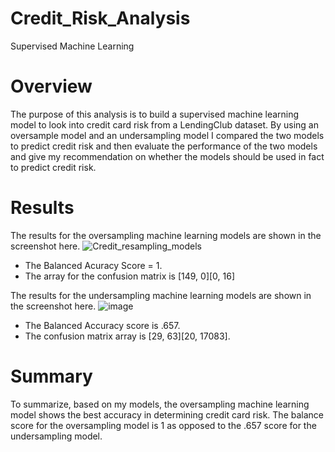 # Credit_Risk_Analysis
Supervised Machine Learning

# Overview 
The purpose of this analysis is to build a supervised machine learning model to look into credit card risk from a LendingClub dataset. By using an oversample model and an undersampling model I compared the two models to predict credit risk and then evaluate the performance of the two models and give my recommendation on whether the models should be used in fact to predict credit risk. 

# Results
The results for the oversampling machine learning models are shown in the screenshot here. ![Credit_resampling_models](https://user-images.githubusercontent.com/100726716/181362052-b2b74763-4ce1-49c5-80e4-a06dab72cf63.png)
 - The Balanced Acuracy Score = 1. 
 - The array for the confusion matrix is [149, 0][0, 16] 
 
 The results for the undersampling machine learning models are shown in the screenshot here. ![image](https://user-images.githubusercontent.com/100726716/181362477-9fdba122-f953-4dbb-abdb-2df12977cf04.png)
- The Balanced Accuracy score is .657.
- The confusion matrix array is [29, 63][20, 17083]. 

# Summary 
To summarize, based on my models, the oversampling machine learning model shows the best accuracy in determining credit card risk. The balance score for the oversampling model is 1 as opposed to the .657 score for the undersampling model. 
